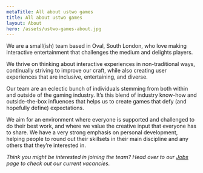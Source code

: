 ```yaml
---
metaTitle: All about ustwo games
title: All about ustwo games
layout: About
hero: /assets/ustwo-games-about.jpg
---
```


We are a small(ish) team based in Oval, South London, who love making interactive entertainment that challenges the medium and delights players.

We thrive on thinking about interactive experiences in non-traditional ways, continually striving to improve our craft, while also creating user experiences that are inclusive, entertaining, and diverse.

Our team are an eclectic bunch of individuals stemming from both within and outside of the gaming industry. It’s this blend of industry know-how and outside-the-box influences that helps us to create games that defy (and hopefully define) expectations.

We aim for an environment where everyone is supported and challenged to do their best work, and where we value the creative input that everyone has to share. We have a very strong emphasis on personal development, helping people to round out their skillsets in their main discipline and any others that they’re interested in.

_Think you might be interested in joining the team? Head over to our [Jobs](/jobs/) page to check out our current vacancies._
